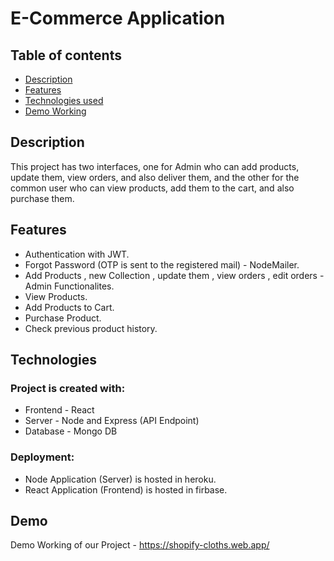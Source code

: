 # E-Commerce Application
 

## Table of contents
* [Description](#Description)
* [Features](#Features)
* [Technologies used](#Technologies)
* [Demo Working](#Demo)

## Description
This project has two interfaces, one for Admin who can add products, update them, view orders, and also deliver them, and the other for the common user who can view products, 
add them to the cart, and also purchase them.


## Features
* Authentication with JWT.
* Forgot Password (OTP is sent to the registered mail) - NodeMailer.
* Add Products , new Collection , update them , view orders , edit orders - Admin Functionalites.
* View Products.
* Add Products to Cart. 
* Purchase Product.
* Check previous product history.
	
## Technologies
### Project is created with:
* Frontend - React
* Server - Node and Express (API Endpoint)
* Database - Mongo DB


### Deployment:
* Node Application (Server) is hosted in heroku.
* React Application (Frontend) is hosted in firbase.


	
## Demo
Demo Working of our Project - https://shopify-cloths.web.app/

